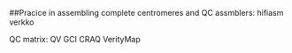 ##Pracice in assembling complete centromeres and QC
assmblers:
hifiasm
verkko

QC matrix:
QV
GCI
CRAQ
VerityMap
